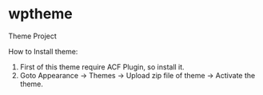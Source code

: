 # wptheme
Theme Project

How to Install theme:
1) First of this theme require ACF Plugin, so install it.
2) Goto Appearance -> Themes -> Upload zip file of theme -> Activate the theme.

